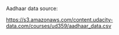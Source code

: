 Aadhaar data source:

https://s3.amazonaws.com/content.udacity-data.com/courses/ud359/aadhaar_data.csv
